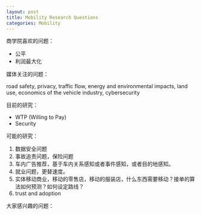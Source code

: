 ```yaml
---
layout: post
title: Mobility Research Questions
categories: Mobility
---
```


商学院喜欢的问题：
- 公平
- 利润最大化


媒体关注的问题：

road safety, 
privacy, 
traffic flow, 
energy and environmental impacts, 
land use, 
economics of the vehicle industry, 
cybersecurity

目前的研究：

- WTP (Willing to Pay)
- Security


可能的研究：
1. 数据安全问题
2. 事故追责问题，保险问题
3. 车内广告推荐，基于车内关系感知或者事件感知，或者目的地感知。
4. 就业问题，更替速度。
5. 实体移动商业，移动的零售店，移动的服装店，什么东西需要移动？接单的算法如何预测？如何设定路线？
6. trust and adoption


大家感兴趣的问题：
